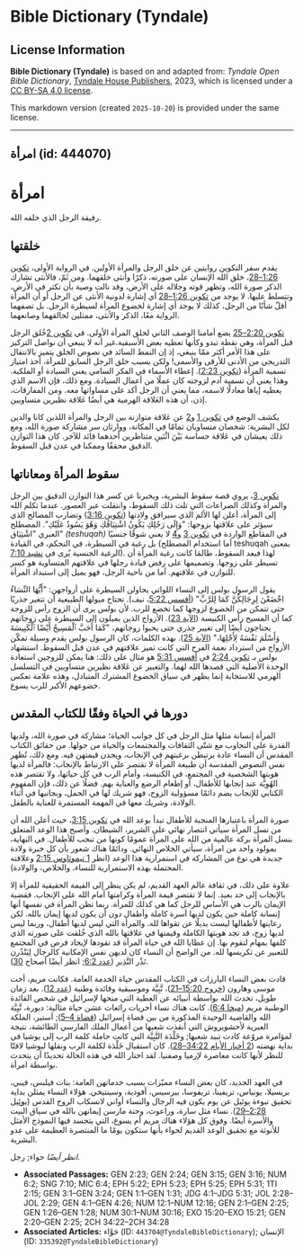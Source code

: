 # Bible Dictionary (Tyndale)

## License Information

**Bible Dictionary (Tyndale)** is based on and adapted from: _Tyndale Open Bible Dictionary_, [Tyndale House Publishers](https://tyndaleopenresources.com/), 2023, which is licensed under a [CC BY-SA 4.0 license](https://creativecommons.org/licenses/by-sa/4.0/legalcode.en).

This markdown version (created `2025-10-20`) is provided under the same license.



--------------------------------

## امرأة (id: 444070)

امرأة
=====

رفيقة الرجل الذي خلقه الله.

خلقتها
------

يقدم سفر التكوين روايتين عن خلق الرجل والمرأة الأولين. في الرواية الأولى، [تكوين 1:26–28](https://ref.ly/Gen1:26-Gen1:28)، خلق الله الإنسان على صورته، ذكرًا وأنثى خلقهما. ومن ثَمّ، فالأنثى تشارك الذكر صورة الله، وتظهر قوته وجلاله على الأرض، وقد نالت وصية بأن تكثر في الأرض، وتتسلط عليها. لا يوجد من [تكوين 1:26–28](https://ref.ly/Gen1:26-Gen1:28) أي إشارة لدونية الأنثى عن الرجل أو أن المرأة أقلّ شأنًا من الرجل، كذلك لا يوجد أي إشارة لخضوع المرأة لسيطرة الرجل. بل تصفهما الرواية معًا، الذكر والأنثى، ممثلين لخالقهما وصانعهما.

[تكوين 2:20–25](https://ref.ly/Gen2:20-Gen2:25) يضع أمامنا الوصف الثاني لخلق المرأة الأولى. في [تكوين 2](https://ref.ly/Gen2:1-Gen2:25)خُلق الرجل قبل المرأة، وهي نقطة تبدو وكأنها تعطيه بعض الأسبقية.غير أنه لا ينبغي أن نواصل التركيز على هذا الأمر أكثر ممّا ينبغي، إذ إن النمط السائد في نصوص الخلق يتميز بالانتقال التدريجي من الأدنى للأرقى والأسمى! ولكن بسبب خلق الرجل السابق للمرأة، أخذ امتياز تسمية المرأة ([تكوين 2:23](https://ref.ly/Gen2:23)). إعطاء الأسماء في الفكر السامي يعني السيادة أو الملكية. وهذا يعني أن تسمية آدم لزوجته كان عملًا من أعمال السيادة. ومع ذلك، فإن الاسم الذي يعطيه إياها معادلًا لاسمه، مما يعني أن الرجل أكد على مساواتها معه. ومن المفارقات، إذن، أن هذه العَلاقة الهرمية هي أيضًا عَلاقة نظيرين متساويين.

يكشف الوضع في [تكوين 1](https://ref.ly/Gen1:1-Gen1:31) و[2](https://ref.ly/Gen2:1-Gen2:25) عن عَلاقة متوازنة بين الرجل والمرأة اللذين كانا والدين لكل البشرية: شخصان متساويان تمامًا في المكانة، ووارثان سر مشاركة صورة الله، ومع ذلك يعيشان في عَلاقة حساسة بَيْنَ اثْنَينِ متناظرين أحدهما قائد للآخر. كان هذا التوازن الدقيق محققًا وممكنا في عدن قبل السقوط.

سقوط المرأة ومعاناتها
---------------------

[تكوين 3](https://ref.ly/Gen3:1-Gen3:24)، يروي قصة سقوط البشرية، ويخبرنا عن كسر هذا التوازن الدقيق بين الرجل والمرأة وكذلك الصراعات التي تلت ذلك السقوط، وانتقلت عبر العصور. عندما تكلم الله إلى المرأة، أعلن لها الألم الذي سيرافق ولادتها ([تكوين 3:16](https://ref.ly/Gen3:16)) وتضارب المصالح الذي سيؤثر على علاقتها بزوجها: "وَإِلَى رَجُلِكِ يَكُونُ اشْتِيَاقُكِ وَهُوَ يَسُودُ عَلَيْكِ". المصطلح العبري "اشْتِيَاق" *(*teshuqah*)* في المقاطع الواردة في [تكوين 3](https://ref.ly/Gen3:1-Gen3:24) و[4](https://ref.ly/Gen4:1-Gen4:26) لا يعني شوقًا جنسيًا بل رغبة في السيطرة، في التحكم، في القيادة (أما استخدام المصطلح teshuqah بمعنى الرغبة الجنسية يُرى في [نشيد 7:10](https://ref.ly/Song7:10)). لهذا فبعد السقوط، طالمَا كانت رغبة المرأة أن تسيطر على زوجها. وتصميمها على رفض قيادة رجلها في علاقتهم المتساوية هو كسر للتوازن في علاقتهم. أما من ناحية الرجل، فهو يميل إلى استبداد المرأة.

يقول الرسول بولس إلى النساء اللواتي يحاولن السيطرة على أزواجهن: "أَيُّهَا النِّسَاءُ اخْضَعْنَ لِرِجَالِكُنَّ كَمَا لِلرَّبِّ" ([أفسس 5:22](https://ref.ly/Eph5:22)، نيف). تحتاج ميولها الطبيعية أن تتغير جذريًا حتى تتمكن من الخضوع لزوجها كما تخضع للرب. لأن بولس يرى أن الزوج رأس للزوجة كما أن المسيح رأس الكنيسة ([الآية 23](https://ref.ly/Eph5:23)). الأزواج الذين يميلون إلى السيطرة على زوجاتهم يحتاجون أيضًا إلى تغيير جذري حتى يحبوا زوجاتهم، "كَمَا أَحَبَّ ٱلْمَسِيحُ أَيْضًا ٱلْكَنِيسَةَ وَأَسْلَمَ نَفْسَهُ لِأَجْلِهَا،" ([الآية 25](https://ref.ly/Eph5:25)). بهذه الكلمات، كان الرسول بولس يقدم وسيلة تمكّن الأزواج من استرداد نعمة الفرح التي كانت تميز علاقتهم في عدن قبل السقوط. استشهاد بولس بـ [تكوين 2:24](https://ref.ly/Gen2:24) في [أفسس 5:31](https://ref.ly/Eph5:31) هو مثال على ذلك: هنا يمكن للزوجين استعادة الوحدة الأصلية التي قصدها الله لهما. والتعبير عن عَلاقة نظيرين متساويين في التسلسل الهرمي للاستجابة إنما يظهر في سياق الخضوع المشترك المتبادل، وهذه علامة تعكس خضوعهم الأكبر للرب يسوع.

دورها في الحياة وفقًا للكتاب المقدس
-----------------------------------

المرأة إنسانة مثلها مثل الرجل في كل جوانب الحياة؛ مشاركة في صورة الله، ولديها القدرة على التجاوب مع شتّى الثقافات والمجتمعات والحياة من حولها. من حقائق الكتاب المقدس أن النساء عادة يرتبطن برغبتهم في الإنجاب، ويجدن قيمتهن فيه. ومع ذلك، تُظهر نفس النصوص المقدسة أن طبيعة المرأة لا تقتصر على الارتباط بالإنجاب: فالمرأة لديها هويتها الشخصية في المجتمع، في الكنيسة، وأمام الرب في كل حياتها، ولا تقتصر هذه الهُوِيَّة عند إنجابها للأطفال، أو إطعام الرضع والعناية بهم. فضلًا عن ذلك، فإن المفهوم الكتابي للإنجاب يضم دائمًا مسؤولية الزوج، فهو شريك لها في الحمل، وبجانبها في أثناء الولادة، وشريك معها في المهمة المستمرة للعناية بالطفل.

صورة المرأة باعتبارها المنجبة للأطفال تبدأ بوعد الله في [تكوين 3:15](https://ref.ly/Gen3:15)، حيث أعلن الله أن من نسل المرأة سيأتي انتصار نهائي على الشرير، الشيطان. وأصبح هذا الوعد المتعلق بنسل المرأة بركة عالمية من الله على المرأة عمومًا كونها من تنجب للأطفال. في النهاية، بمولود واحد من امرأة، سيأتي الخلاص النهائي. ودائمًا هناك شعور بأن كل خبرة ولادة جديدة هي نوع من المشاركة في استمرارية هذا الوعد (انظر [1 تيموثاوس 2:15](https://ref.ly/1Tim2:15) وعلاقته المحتملة بهذه الاستمرارية للنساء، والخلاص، والولادة).

علاوة على ذلك، في ثقافة عالم العهد القديم، لم يكن ينظر إلى القيمة الحقيقية للمرأة إلا بالإنجاب إلى حد بعيد. إنما لا تقتصر قيمة المرأة وكرامتها أمام الله على الإنجاب. فقضية الإيمان بالرب هي الأساس للرجل كما هي كذلك للمرأة. ربما تظن المرأة في نفسها أنها إنسانة كاملة حين يكون لديها أسرة كاملة وأطفال دون أن يكون لديها إيمان بالله. لكن رعايتها لأطفالها ليست بديلًا عن تقواها لله. والمرأة التي ليس لديها أطفال، وربما ليس لديها زوج، قد تجد هويتها الكاملة وقيمتها في علاقتها بالله الذي خُلقت على صورته الذي كلفها بمهام لتقوم بها. إن عطايا الله في حياة المرأة قد تقودها لإيجاد فرص في المجتمع للتعبير عن تكريسها لله. من الواضح أن النساء كان لديهن نفس الإمكانية كالرجال لِيَنْذُرن نَذْر النَّذِير ([عدد 6:2](https://ref.ly/Num6:2); انظر أيضًا أصحاح [30](https://ref.ly/Num30:1-Num30:16)).

قادت بعض النساء البارزات في الكتاب المقدس حياة الخدمة العامة. فكانت مريم، أخت موسى وهارون ([خروج 15:20–21](https://ref.ly/Exod15:20-Exod15:21))، نَّبِيَّة وموسيقية وقائدة وطنية ([عدد 12](https://ref.ly/Num12:1-Num12:16)). بعد زمان طويل، تحدث الله بواسطة أنبيائه عن العطية التي منحها لإسرائيل في شخص القائدة الوطنية مريم ([ميخا 6:4](https://ref.ly/Mic6:4)). كانت هناك نساء أخريات رائعات عشن حياة مثالية: دبورة، نَّبِيَّة الله والقاضية الوحيدة المذكورة من بين قضاة إسرائيل ([قضاة 4–5](https://ref.ly/Judg4:1-Judg5:31)); أستير، الملكة العبرية لأحشويروش التي أنقذت شعبها من أعمال الملك الفارسي الطائشة، نتيجة لمؤامرة مروّعة كادت تبيد شعبها; وخَلْدَة النَّبِيَّة التي كانت حاملة كلمة الرب إلى يوشيا في بداية نهضته ([2 أخبار الأيام 34:22–28](https://ref.ly/2Chr34:22-2Chr34:28)). كان استقبال خَلْدَة لكلمة الرب ونقلها ليوشيا لافتًا للنظر لأنها كانت معاصرة لإرميا وصفنيا. لقد اختار الله في هذه الحالة تحديدًا أن يتحدث بواسطة امرأة.

في العهد الجديد، كان بعض النساء مميّزات بسبب خدماتهن العامة: بنات فيلبس، فيبي، بريسيلا، يونياس، تريفينا، تريفوسا، بيرسيس، أفودية، وسينتيخي. هؤلاء النساء يمثلن بداية تحقيق نبوءة يوئيل عن يوم يكون فيه الرجال والنساء أواني لانسكاب الروح القدس ([يوئيل 2:28–29](https://ref.ly/Joel2:28-Joel2:29)). نساء مثل سارة، وراعوث، وحنة مارسن إيمانهن بالله في سياق البيت والأسرة أيضًا. وفوق كل هؤلاء هناك مريم أم يسوع، التي يتجسد فيها النموذج الأمثل للأنوثة مع تحقيق الوعد القديم لحواء بأنها ستكون يومًا ما المنتصرة العظيمة على عدو البشرية.

*انظر أيضًا* حواء; رجل.

* **Associated Passages:** GEN 2:23; GEN 2:24; GEN 3:15; GEN 3:16; NUM 6:2; SNG 7:10; MIC 6:4; EPH 5:22; EPH 5:23; EPH 5:25; EPH 5:31; 1TI 2:15; GEN 3:1–GEN 3:24; GEN 1:1–GEN 1:31; JDG 4:1–JDG 5:31; JOL 2:28–JOL 2:29; GEN 4:1–GEN 4:26; NUM 12:1–NUM 12:16; GEN 2:1–GEN 2:25; GEN 1:26–GEN 1:28; NUM 30:1–NUM 30:16; EXO 15:20–EXO 15:21; GEN 2:20–GEN 2:25; 2CH 34:22–2CH 34:28
* **Associated Articles:** حَوَّاء (ID: `443704@TyndaleBibleDictionary`); الإنسان (ID: `335392@TyndaleBibleDictionary`)

